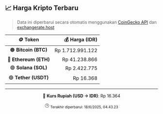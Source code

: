 

<!-- HARGA_KRIPTO -->
## 📈 Harga Kripto Terbaru

> Data ini diperbarui secara otomatis menggunakan [CoinGecko API](https://www.coingecko.com/) dan [exchangerate.host](https://exchangerate.host/)

<div align="center">

| 🪙 Token | 💰 Harga (IDR) |
|:------:|---------------:|
| 🟠 **Bitcoin (BTC)**   | Rp 1.712.991.122 |
| 🔵 **Ethereum (ETH)**  | Rp 41.238.866 |
| 🟣 **Solana (SOL)**    | Rp 2.422.775 |
| 🟢 **Tether (USDT)**   | Rp 16.368 |

---

💱 **Kurs Rupiah (USD → IDR)**: Rp 16.364

🕒 <sub>Terakhir diperbarui: 18/6/2025, 04.43.23</sub>

</div>
<!-- /HARGA_KRIPTO -->
